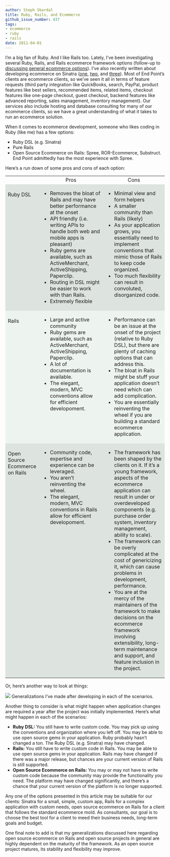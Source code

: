 ```yaml
---
author: Steph Skardal
title: Ruby, Rails, and Ecommerce
github_issue_number: 437
tags:
- ecommerce
- ruby
- rails
date: 2011-04-01
---
```




I’m a big fan of Ruby. And I like Rails too. Lately, I’ve been investigating several Ruby, Rails, and Rails ecommerce framework options (follow-up to [discussing general ecommerce options](/blog/2011/02/ecommerce-solutions-options)). I’ve also recently written about developing ecommerce on Sinatra ([one](/blog/2011/01/sinatra-ecommerce-tutorial), [two](/blog/2011/01/ruby-ecommerce-sinatra-products-admin), and [three](/blog/2011/03/ecommerce-sinatra-shopping-cart)). Most of End Point’s clients are ecommerce clients, so we’ve seen it all in terms of feature requests (third party integration like QuickBooks, search, PayPal, product features like best sellers, recommended items, related items, checkout features like one-page checkout, guest checkout, backend features like advanced reporting, sales management, inventory management). Our services also include hosting and database consulting for many of our ecommerce clients, so we have a great understanding of what it takes to run an ecommerce solution.

When it comes to ecommerce development, someone who likes coding in Ruby (like me) has a few options:

- Ruby DSL (e.g. Sinatra)
- Pure Rails
- Open Source Ecommerce on Rails: Spree, ROR-Ecommerce, Substruct. End Point admittedly has the most experience with Spree.

Here’s a run down of some pros and cons of each option:

<table cellpadding="10" cellspacing="0" width="100%">
<tbody><tr>
<td>
</td>
<td align="center" width="300">Pros</td>
<td align="center" width="300">Cons</td>
</tr>
<tr style="background:#DDE4DF;">
<td valign="top"><br/>Ruby DSL</td>
<td>
<ul>
<li>Removes the bloat of Rails and may have better performance at the onset</li>
<li>API friendly (i.e. writing APIs to handle both web and mobile apps is pleasant)</li>
<li>Ruby gems are available, such as ActiveMerchant, ActiveShipping, Paperclip.</li>
<li>Routing in DSL might be easier to work with than Rails.</li>
<li>Extremely flexible</li>
</ul>
</td>
<td valign="top">
<ul>
<li>Minimal view and form helpers</li>
<li>A smaller community than Rails (likely)</li>
<li>As your application grows, you essentially need to implement conventions that mimic those of Rails to keep code organized.</li>
<li>Too much flexibility can result in convoluted, disorganized code.</li>
</ul>
</td>
</tr>
<tr style="background:#EDF4EF;">
<td valign="top"><br/>Rails</td>
<td valign="top">
<ul>
<li>Large and active community</li>
<li>Ruby gems are available, such as ActiveMerchant, ActiveShipping, Paperclip.</li>
<li>A lot of documentation is available.</li>
<li>The elegant, modern, MVC conventions allow for efficient developoment.</li>
</ul>
</td>
<td valign="top">
<ul>
<li>Performance can be an issue at the onset of the project (relative to Ruby DSL), but there are plenty of caching options that can address this.</li>
<li>The bloat in Rails might be stuff your application doesn’t need which can add complication.</li>
<li>You are essentially reinventing the wheel if you are building a standard ecommerce application.</li>
</ul>
</td>
</tr>
<tr style="background:#DDE4DF;">
<td valign="top"><br/>Open Source Ecommerce on Rails</td>
<td valign="top">
<ul>
<li>Community code, expertise and experience can be leveraged.</li>
<li>You aren’t reinventing the wheel.</li>
<li>The elegant, modern, MVC conventions in Rails allow for efficient developoment.</li>
</ul>
</td>
<td valign="top">
<ul>
<li>The framework has been shaped by the clients on it. If it’s a young framework, aspects of the ecommerce application can result in under or overdeveloped components (e.g. purchase order system, inventory management, ability to scale).</li>
<li>The framework can be overly complicated at the cost of genericizing it, which can cause problems in development, performance.</li>
<li>You are at the mercy of the maintainers of the framework to make decisions on the ecommerce framework involving extensibility, long-term maintenance and support, and feature inclusion in the project.</li>
</ul>
</td>
</tr>
</tbody></table>

Or, here’s another way to look at things:

<img src="https://chart.apis.google.com/chart?chxl=0:|Open+Source+Ecommerce|Rails|Ruby+DSL+(Sinatra)|1:|Less|More&chxp=0,1,2,3|1,1,3&chxr=0,0,3|1,0,3.2&chxt=y,x&chbh=a,4,14&chs=750x300&cht=bhg&chco=4D89F9,97D2F0,ECBA24,376F19,80C65A&chds=0,3.2,0,3.2,0,3.2,0,3.2,0,3.2&chd=t:1,2,3|3,2,1|2,2,3|1,2,3|3,2,2&chdl=Assumptions+Made|Flexibility|Technology+Changes+Over+Time|Conventions|Initial+Coding+Required"/>
Generalizations I’ve made after developing in each of the scenarios.

Another thing to consider is what might happen when application changes are required a year after the project was initially implemented. Here’s what might happen in each of the scenarios:

- **Ruby DSL:** You still have to write custom code. You may pick up using the conventions and organization where you left off. You may be able to use open source gems in your application. Ruby probably hasn’t changed a ton. The Ruby DSL (e.g. Sinatra) may have changed.
- **Rails:** You still have to write custom code in Rails. You may be able to use open source gems in your application. Rails may have changed if there was a major release, but chances are your current version of Rails is still supported.
- **Open Source Ecommerce on Rails:** You may or may not have to write custom code because the community may provide the functionality you need. The platform may have changed significantly, and there’s a chance that your current version of the platform is no longer supported.

Any one of the options presented in this article may be suitable for our clients: Sinatra for a small, simple, custom app, Rails for a complex application with custom needs, open source ecommerce on Rails for a client that follows the standard ecommerce mold. As consultants, our goal is to choose the best tool for a client to meed their business needs, long-term goals and budget.

One final note to add is that my generalizations discussed here regarding open source ecommerce on Rails and open source projects in general are highly dependent on the maturity of the framework. As an open source project matures, its stability and flexibility may improve.


